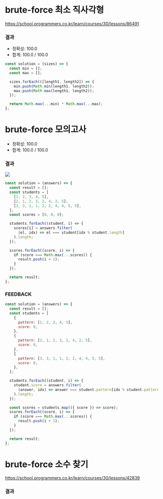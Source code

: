# brute-force 최소 직사각형

https://school.programmers.co.kr/learn/courses/30/lessons/86491

### 결과

- 정확성: 100.0
- 합계: 100.0 / 100.0

```js
const solution = (sizes) => {
  const min = [];
  const max = [];

  sizes.forEach(([length1, length2]) => {
    min.push(Math.min(length1, length2));
    max.push(Math.max(length1, length2));
  });

  return Math.max(...min) * Math.max(...max);
};
```

# brute-force 모의고사

- 정확성: 100.0
- 합계: 100.0 / 100.0

### 결과

![](https://velog.velcdn.com/images/nsunny0908/post/fff2f578-4587-448b-9623-913d5c432c32/image.png)

```js
const solution = (answers) => {
  const result = [];
  const students = [
    [1, 2, 3, 4, 5],
    [2, 1, 2, 3, 2, 4, 2, 5],
    [3, 3, 1, 1, 2, 2, 4, 4, 5, 5],
  ];
  const scores = [0, 0, 0];

  students.forEach((student, i) => {
    scores[i] = answers.filter(
      (el, idx) => el === student[idx % student.length]
    ).length;
  });

  scores.forEach((score, i) => {
    if (score === Math.max(...scores)) {
      result.push(i + 1);
    }
  });

  return result;
};
```

### FEEDBACK

```js
const solution = (answers) => {
  const result = [];
  const students = [
    {
      pattern: [1, 2, 3, 4, 5],
      score: 0,
    },
    {
      pattern: [2, 1, 2, 3, 2, 4, 2, 5],
      score: 0,
    },
    {
      pattern: [3, 3, 1, 1, 2, 2, 4, 4, 5, 5],
      score: 0,
    },
  ];

  students.forEach((student, i) => {
    student.score = answers.filter(
      (answer, idx) => answer === student.pattern[idx % student.pattern.length]
    ).length;
  });

  const scores = students.map(({ score }) => score);
  scores.forEach((score, i) => {
    if (score === Math.max(...scores)) {
      result.push(i + 1);
    }
  });

  return result;
};
```

# brute-force 소수 찾기

https://school.programmers.co.kr/learn/courses/30/lessons/42839

### 결과

```js

```

